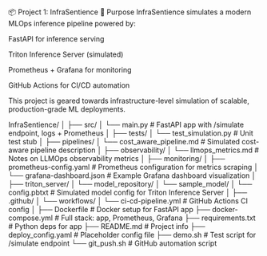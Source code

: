 📦 Project 1: InfraSentience
🎯 Purpose
InfraSentience simulates a modern MLOps inference pipeline powered by:

FastAPI for inference serving

Triton Inference Server (simulated)

Prometheus + Grafana for monitoring

GitHub Actions for CI/CD automation

This project is geared towards infrastructure-level simulation of scalable, production-grade ML deployments.

InfraSentience/
│
├── src/
│   └── main.py                     # FastAPI app with /simulate endpoint, logs + Prometheus
│
├── tests/
│   └── test_simulation.py          # Unit test stub
│
├── pipelines/
│   └── cost_aware_pipeline.md      # Simulated cost-aware pipeline description
│
├── observability/
│   └── llmops_metrics.md           # Notes on LLMOps observability metrics
│
├── monitoring/
│   ├── prometheus-config.yaml      # Prometheus configuration for metrics scraping
│   └── grafana-dashboard.json      # Example Grafana dashboard visualization
│
├── triton_server/
│   └── model_repository/
│       └── sample_model/
│           └── config.pbtxt        # Simulated model config for Triton Inference Server
│
├── .github/
│   └── workflows/
│       └── ci-cd-pipeline.yml      # GitHub Actions CI config
│
├── Dockerfile                      # Docker setup for FastAPI app
├── docker-compose.yml              # Full stack: app, Prometheus, Grafana
├── requirements.txt                # Python deps for app
├── README.md                       # Project info
├── deploy_config.yaml              # Placeholder config file
├── demo.sh                         # Test script for /simulate endpoint
└── git_push.sh                     # GitHub automation script
